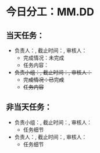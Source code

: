 # 今日分工：MM.DD

## 当天任务：
- 负责人：, 截止时间：, 审核人：
    - 完成情况：未完成
    - 任务内容：
- ~~负责小组：, 截止时间：, 审核人：~~
    - ~~完成情况：已完成~~
    - ~~任务内容~~

## 非当天任务：
- 负责小组：, 截止时间：, 审核人：
    - 任务细节
- 负责人：, 截止时间：, 审核人：
    - 任务细节
